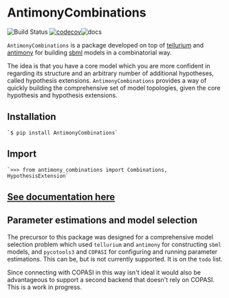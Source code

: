# AntimonyCombinations
![Build Status](https://travis-ci.org/CiaranWelsh/AntimonyCombinations.svg?branch=master&style=flat)
[![codecov](https://codecov.io/gh/CiaranWelsh/AntimonyCombinations/branch/master/graph/badge.svg)](https://codecov.io/gh/CiaranWelsh/AntimonyCombinations)![docs](https://readthedocs.org/projects/antimonycombinations/badge/?version=latest&style=flat)

`AntimonyCombinations` is a package developed on top of 
[tellurium](http://tellurium.analogmachine.org/) and 
[antimony](http://antimony.sourceforge.net/) for building 
[sbml](http://sbml.org/Main_Page) models in a combinatorial
way. 

The idea is that you have a core model which you 
are more confident in regarding its structure and an arbitrary
number of additional hypotheses, called hypothesis extensions.
`AntimonyCombinations` provides a way of quickly building the
comprehensive set of model topologies, given the core hypothesis
and hypothesis extensions. 

## Installation

    `$ pip install AntimonyCombinations`
    
## Import

    `>>> from antimony_combinations import Combinations, HypothesisExtension`


## [See documentation here](https://antimonycombinations.readthedocs.io/en/latest/)

## Parameter estimations and model selection
The precursor to this package was designed for a comprehensive model selection problem which used `tellurium` and `antimony` for constructing `sbml` models, and `pycotools3` and `COPASI` for configuring and running parameter estimations. This can be, but is not currently supported. It is on the `todo` list. 

Since connecting with COPASI in this way isn't ideal it would also be advantageous to support a second backend that doesn't rely on COPASI. This is a work in progress. 





















